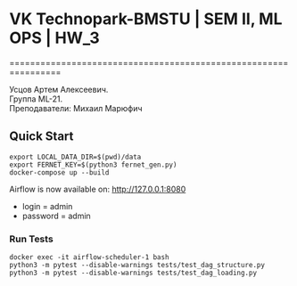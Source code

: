 # VK Technopark-BMSTU | SEM II, ML OPS | HW_3

================================================================ 

Усцов Артем Алексеевич.  
Группа ML-21.  
Преподаватели: Михаил Марюфич


## Quick Start
~~~
export LOCAL_DATA_DIR=$(pwd)/data
export FERNET_KEY=$(python3 fernet_gen.py)
docker-compose up --build
~~~

Airflow is now available on: http://127.0.0.1:8080   
- login = admin  
- password = admin  

### Run Tests
~~~
docker exec -it airflow-scheduler-1 bash
python3 -m pytest --disable-warnings tests/test_dag_structure.py
python3 -m pytest --disable-warnings tests/test_dag_loading.py
~~~

